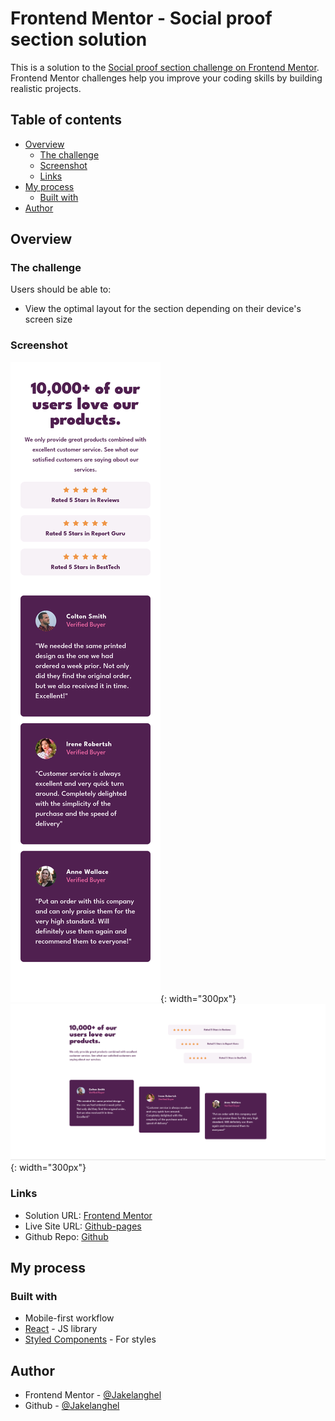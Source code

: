 # Frontend Mentor - Social proof section solution

This is a solution to the [Social proof section challenge on Frontend Mentor](https://www.frontendmentor.io/challenges/social-proof-section-6e0qTv_bA). Frontend Mentor challenges help you improve your coding skills by building realistic projects.

## Table of contents

- [Overview](#overview)
  - [The challenge](#the-challenge)
  - [Screenshot](#screenshot)
  - [Links](#links)
- [My process](#my-process)
  - [Built with](#built-with)
- [Author](#author)

## Overview

### The challenge

Users should be able to:

- View the optimal layout for the section depending on their device's screen size

### Screenshot

![Mobile](./public/screenshot-mobile.png){: width="300px"}
![Desktop](./public/screenshot-desktop.png){: width="300px"}

### Links

- Solution URL: [Frontend Mentor](https://www.frontendmentor.io/solutions/responsive-social-proof-section-built-with-react-and-styled-components-_DOpGmd-HM)
- Live Site URL: [Github-pages](https://jakelanghel.github.io/soc-proof-section/)
- Github Repo: [Github](https://github.com/Jakelanghel/soc-proof-section)

## My process

### Built with

- Mobile-first workflow
- [React](https://reactjs.org/) - JS library
- [Styled Components](https://styled-components.com/) - For styles

## Author

- Frontend Mentor - [@Jakelanghel](https://www.frontendmentor.io/profile/Jakelanghel)
- Github - [@Jakelanghel](https://github.com/Jakelanghel)
